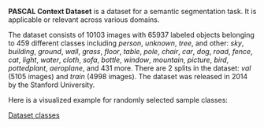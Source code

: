 **PASCAL Context Dataset** is a dataset for a semantic segmentation task. It is applicable or relevant across various domains. 

The dataset consists of 10103 images with 65937 labeled objects belonging to 459 different classes including *person*, *unknown*, *tree*, and other: *sky*, *building*, *ground*, *wall*, *grass*, *floor*, *table*, *pole*, *chair*, *car*, *dog*, *road*, *fence*, *cat*, *light*, *water*, *cloth*, *sofa*, *bottle*, *window*, *mountain*, *picture*, *bird*, *pottedplant*, *aeroplane*, and 431 more. There are 2 splits in the dataset: *val* (5105 images) and *train* (4998 images). The dataset was released in 2014 by the Stanford University.

Here is a visualized example for randomly selected sample classes:

[Dataset classes](https://github.com/dataset-ninja/pascal-context/raw/main/visualizations/classes_preview.webm)
